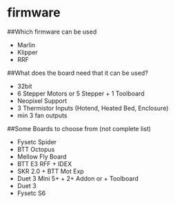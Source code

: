 # firmware

##Which firmware can be used
  * Marlin
  * Klipper
  * RRF

##What does the board need that it can be used?
  * 32bit
  * 6 Stepper Motors or 5 Stepper + 1 Toolboard
  * Neopixel Support
  * 3 Thermistor Inputs (Hotend, Heated Bed, Enclosure)
  * min 3 fan outputs

##Some Boards to choose from (not complete list)
 * Fysetc Spider
 * BTT Octopus
 * Mellow Fly Board
 * BTT E3 RFF + IDEX
 * SKR 2.0 + BTT Mot Exp
 * Duet 3 Mini 5+ + 2+ Addon or + Toolboard
 * Duet 3
 * Fysetc S6
 
 
 
